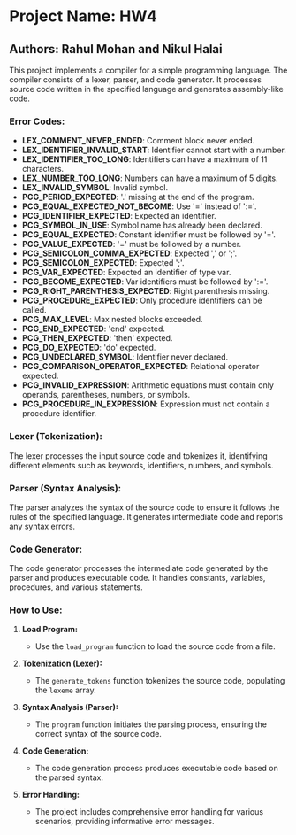 # Project Name: HW4
## Authors: Rahul Mohan and Nikul Halai

This project implements a compiler for a simple programming language. The compiler consists of a lexer, parser, and code generator. It processes source code written in the specified language and generates assembly-like code.

### Error Codes:
- **LEX_COMMENT_NEVER_ENDED**: Comment block never ended.
- **LEX_IDENTIFIER_INVALID_START**: Identifier cannot start with a number.
- **LEX_IDENTIFIER_TOO_LONG**: Identifiers can have a maximum of 11 characters.
- **LEX_NUMBER_TOO_LONG**: Numbers can have a maximum of 5 digits.
- **LEX_INVALID_SYMBOL**: Invalid symbol.
- **PCG_PERIOD_EXPECTED**: '.' missing at the end of the program.
- **PCG_EQUAL_EXPECTED_NOT_BECOME**: Use '=' instead of ':='.
- **PCG_IDENTIFIER_EXPECTED**: Expected an identifier.
- **PCG_SYMBOL_IN_USE**: Symbol name has already been declared.
- **PCG_EQUAL_EXPECTED**: Constant identifier must be followed by '='.
- **PCG_VALUE_EXPECTED**: '=' must be followed by a number.
- **PCG_SEMICOLON_COMMA_EXPECTED**: Expected ',' or ';'.
- **PCG_SEMICOLON_EXPECTED**: Expected ';'.
- **PCG_VAR_EXPECTED**: Expected an identifier of type var.
- **PCG_BECOME_EXPECTED**: Var identifiers must be followed by ':='.
- **PCG_RIGHT_PARENTHESIS_EXPECTED**: Right parenthesis missing.
- **PCG_PROCEDURE_EXPECTED**: Only procedure identifiers can be called.
- **PCG_MAX_LEVEL**: Max nested blocks exceeded.
- **PCG_END_EXPECTED**: 'end' expected.
- **PCG_THEN_EXPECTED**: 'then' expected.
- **PCG_DO_EXPECTED**: 'do' expected.
- **PCG_UNDECLARED_SYMBOL**: Identifier never declared.
- **PCG_COMPARISON_OPERATOR_EXPECTED**: Relational operator expected.
- **PCG_INVALID_EXPRESSION**: Arithmetic equations must contain only operands, parentheses, numbers, or symbols.
- **PCG_PROCEDURE_IN_EXPRESSION**: Expression must not contain a procedure identifier.

### Lexer (Tokenization):
The lexer processes the input source code and tokenizes it, identifying different elements such as keywords, identifiers, numbers, and symbols.

### Parser (Syntax Analysis):
The parser analyzes the syntax of the source code to ensure it follows the rules of the specified language. It generates intermediate code and reports any syntax errors.

### Code Generator:
The code generator processes the intermediate code generated by the parser and produces executable code. It handles constants, variables, procedures, and various statements.

### How to Use:
1. **Load Program:**
   - Use the `load_program` function to load the source code from a file.

2. **Tokenization (Lexer):**
   - The `generate_tokens` function tokenizes the source code, populating the `lexeme` array.

3. **Syntax Analysis (Parser):**
   - The `program` function initiates the parsing process, ensuring the correct syntax of the source code.

4. **Code Generation:**
   - The code generation process produces executable code based on the parsed syntax.

5. **Error Handling:**
   - The project includes comprehensive error handling for various scenarios, providing informative error messages.
